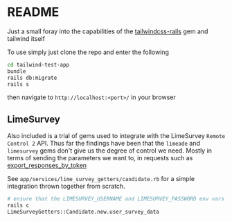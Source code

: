# README

Just a small foray into the capabilities of the [tailwindcss-rails](https://github.com/rails/tailwindcss-rails) gem and tailwind itself

To use simply just clone the repo and enter the following

```bash
cd tailwind-test-app
bundle
rails db:migrate
rails s
```

then navigate to `http://localhost:<port>/` in your browser

## LimeSurvey

Also included is a trial of gems used to integrate with the LimeSurvey `Remote Control 2` API.
Thus far the findings have been that the `limeade` and `limesurvey` gems don't give us the degree of control we need.
Mostly in terms of sending the parameters we want to, in requests such as [export_responses_by_token](https://api.limesurvey.org/classes/remotecontrol_handle.html#method_export_responses_by_token)

See `app/services/lime_survey_getters/candidate.rb` for a simple integration thrown together from scratch.

```bash
# ensure that the LIMESURVEY_USERNAME and LIMESURVEY_PASSWORD env vars are set in .env
rails c
LimeSurveyGetters::Candidate.new.user_survey_data
```